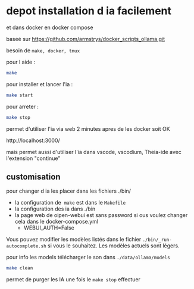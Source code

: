 # depot installation d ia facilement
et dans docker en docker compose

baseé sur https://github.com/armstrys/docker_scripts_ollama.git

besoin de `make, docker, tmux`

pour l aide :

```bash
make
```

pour installer et lancer l'ia :

```bash
make start
```

pour arreter :

```bash
make stop
```


permet d'utiliser l'ia via web 2 minutes apres de les docker soit OK

http://localhost:3000/

mais permet aussi d'utiliser l'ia dans vscode, vscodium, Theia-ide 
avec l'extension "continue"

## customisation 

pour changer d ia les placer dans les fichiers ./bin/
- la configuration de  `make` est dans le `Makefile`
- la configuration des ia dans ./bin
- la page web de oipen-webui est sans password si ous voulez changer cela
	dans le docker-compose.yml 
	- WEBUI_AUTH=False

Vous pouvez modifier les modèles listés dans le fichier `./bin/_run-autocomplete.sh` 
si vous le souhaitez. Les modèles actuels sont légers.

pour info les models télécharger le son dans `./data/ollama/models`

```bash
make clean
```
permet de purger les IA une fois le `make stop` effectuer
